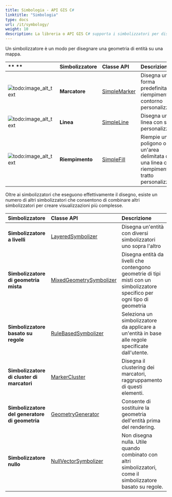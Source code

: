 ```yaml
---
title: Simbologia - API GIS C#
linktitle: "Simbologia"
type: docs
url: /it/symbology/
weight: 10
description: La libreria o API GIS C# supporta i simbolizzatori per disegnare la geometria delle entità come Marcatori, Linee, Riempimenti e combinando i simbolizzatori per creare visualizzazioni più complesse.
---
```


Un simbolizzatore è un modo per disegnare una geometria di entità su una mappa.

|** **|**Simbolizzatore**|**Classe API**|**Descrizione**|
| :- | :- | :- | :- |
|![todo:image_alt_text](symbology_1.png)|**Marcatore**|[SimpleMarker](https://reference.aspose.com/gis/net/aspose.gis.rendering.symbolizers/simplemarker)|Disegna una forma predefinita con riempimento e contorno personalizzabili.|
|![todo:image_alt_text](symbology_2.png)|**Linea**|[SimpleLine](https://reference.aspose.com/gis/net/aspose.gis.rendering.symbolizers/simpleline)|Disegna una linea con stile personalizzabile.|
|![todo:image_alt_text](symbology_3.png)|**Riempimento**|[SimpleFill](https://reference.aspose.com/gis/net/aspose.gis.rendering.symbolizers/simplefill)|Riempie un poligono o un'area delimitata da una linea con riempimento e tratto personalizzabili.|
Oltre ai simbolizzatori che eseguono effettivamente il disegno, esiste un numero di altri simbolizzatori che consentono di combinare altri simbolizzatori per creare visualizzazioni più complesse.

|**Simbolizzatore**|**Classe API**|**Descrizione**|
| :- | :- | :- |
|**Simbolizzatore a livelli**|[LayeredSymbolizer](https://reference.aspose.com/gis/net/aspose.gis.rendering.symbolizers/layeredsymbolizer)|Disegna un'entità con diversi simbolizzatori uno sopra l'altro|
|**Simbolizzatore di geometria mista**|[MixedGeometrySymbolizer](https://reference.aspose.com/gis/net/aspose.gis.rendering.symbolizers/mixedgeometrysymbolizer)|Disegna entità da livelli che contengono geometrie di tipi misti con un simbolizzatore specifico per ogni tipo di geometria|
|**Simbolizzatore basato su regole**|[RuleBasedSymbolizer](https://reference.aspose.com/gis/net/aspose.gis.rendering.symbolizers/rulebasedsymbolizer)|Seleziona un simbolizzatore da applicare a un'entità in base alle regole specificate dall'utente.|
|**Simbolizzatore di cluster di marcatori**|[MarkerCluster](https://reference.aspose.com/gis/net/aspose.gis.rendering.symbolizers/markercluster)|Disegna il clustering dei marcatori, raggruppamento di questi elementi.|
|**Simbolizzatore del generatore di geometria**|[GeometryGenerator](https://reference.aspose.com/gis/net/aspose.gis.rendering.symbolizers/geometrygenerator)|Consente di sostituire la geometria dell'entità prima del rendering.|
|**Simbolizzatore nullo**|[NullVectorSymbolizer](https://reference.aspose.com/gis/net/aspose.gis.rendering.symbolizers/nullvectorsymbolizer)|Non disegna nulla. Utile quando combinato con altri simbolizzatori, come il simbolizzatore basato su regole.|
